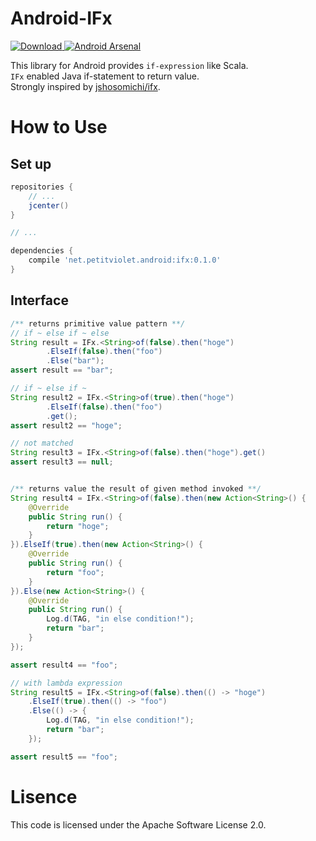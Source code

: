 # Android-IFx

[![Download](https://api.bintray.com/packages/petitviolet/maven/android-ifx/images/download.svg) ](https://bintray.com/petitviolet/maven/android-ifx/\_latestVersion) [![Android Arsenal](https://img.shields.io/badge/Android%20Arsenal-Android--IFx-green.svg?style=flat)](https://android-arsenal.com/details/1/2703)


This library for Android provides `if-expression` like Scala.  
`IFx` enabled Java if-statement to return value.  
Strongly inspired by [jshosomichi/ifx](https://github.com/jshosomichi/ifx).  

# How to Use

## Set up

```groovy
repositories {
    // ...
    jcenter()
}

// ...

dependencies {
    compile 'net.petitviolet.android:ifx:0.1.0'
}
```

## Interface

```java
/** returns primitive value pattern **/
// if ~ else if ~ else
String result = IFx.<String>of(false).then("hoge")
        .ElseIf(false).then("foo")
        .Else("bar");
assert result == "bar";

// if ~ else if ~
String result2 = IFx.<String>of(true).then("hoge")
        .ElseIf(false).then("foo")
        .get();
assert result2 == "hoge";

// not matched 
String result3 = IFx.<String>of(false).then("hoge").get()
assert result3 == null;


/** returns value the result of given method invoked **/
String result4 = IFx.<String>of(false).then(new Action<String>() {
    @Override
    public String run() {
        return "hoge";
    }
}).ElseIf(true).then(new Action<String>() {
    @Override
    public String run() {
        return "foo";
    }
}).Else(new Action<String>() {
    @Override
    public String run() {
        Log.d(TAG, "in else condition!");
        return "bar";
    }
});

assert result4 == "foo";

// with lambda expression
String result5 = IFx.<String>of(false).then(() -> "hoge")
    .ElseIf(true).then(() -> "foo")
    .Else(() -> {
        Log.d(TAG, "in else condition!");
        return "bar";
    });

assert result5 == "foo";
```

# Lisence

This code is licensed under the Apache Software License 2.0.

